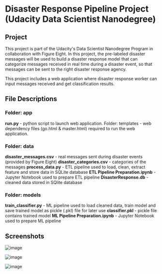 # Disaster Response Pipeline Project (Udacity Data Scientist Nanodegree)

## Project
This project is part of the Udacity's Data Scientist Nanodegree Program in collaboration with Figure Eight. In this project, the pre-labeled disaster messages will be used to build a disaster response model that can categorize messages received in real time during a disaster event, so that messages can be sent to the right disaster response agency.

This project includes a web application where disaster response worker can input messages received and get classification results. 

## File Descriptions

### Folder: app
**run.py** - python script to launch web application.
Folder: templates - web dependency files (go.html & master.html) required to run the web application.

### Folder: data
**disaster_messages.csv** - real messages sent during disaster events (provided by Figure Eight)
**disaster_categories.csv** - categories of the messages
**process_data.py** - ETL pipeline used to load, clean, extract feature and store data in SQLite database
**ETL Pipeline Preparation.ipynb** - Jupyter Notebook used to prepare ETL pipeline
**DisasterResponse.db** - cleaned data stored in SQlite database

### Folder: models
**train_classifier.py** - ML pipeline used to load cleaned data, train model and save trained model as pickle (.pkl) file for later use
**classifier.pkl** - pickle file contains trained model
**ML Pipeline Preparation.ipynb** - Jupyter Notebook used to prepare ML pipeline

## Screenshots
![image](https://user-images.githubusercontent.com/80202343/186523590-8ca544dd-f8aa-48a6-98d9-4686a82ab96f.png)

![image](https://user-images.githubusercontent.com/80202343/186523802-cdae1330-f24d-40f8-ab66-9982c98265fb.png)


![image](https://user-images.githubusercontent.com/80202343/186523211-713887f1-8bec-4e54-881d-bc43371c3eae.png)
